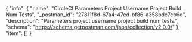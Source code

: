 {
  "info": {
    "name": "CircleCI Parameters Project Username Project Build Num Tests",
    "_postman_id": "27811f8d-67a4-47ed-bf86-a358bdc7cb6d",
    "description": "Parameters project username project build num tests.",
    "schema": "https://schema.getpostman.com/json/collection/v2.0.0/"
  },
  "item": []
}